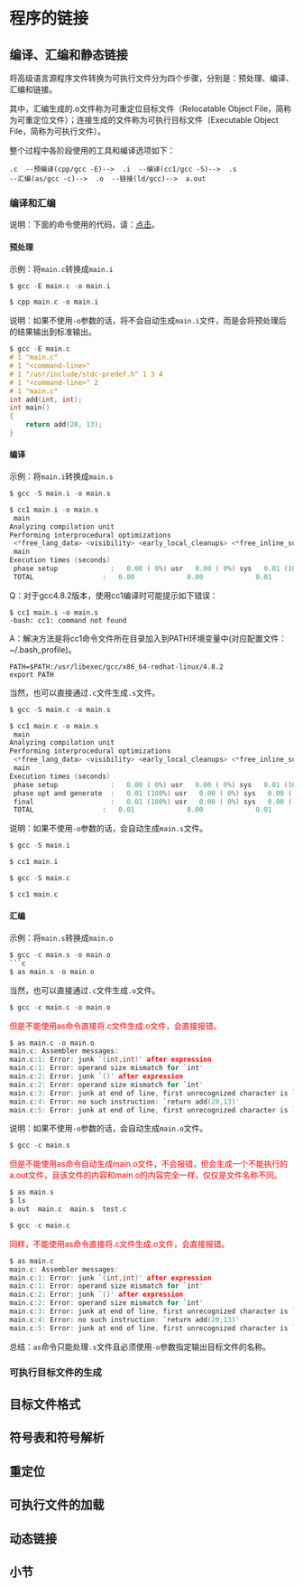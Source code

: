 # 程序的链接

## 编译、汇编和静态链接

将高级语言源程序文件转换为可执行文件分为四个步骤，分别是：预处理、编译、汇编和链接。

其中，汇编生成的.o文件称为可重定位目标文件（Relocatable Object File，简称为可重定位文件）；连接生成的文件称为可执行目标文件（Executable Object File，简称为可执行文件）。

整个过程中各阶段使用的工具和编译选项如下：

```
.c  --预编译(cpp/gcc -E)-->  .i  --编译(cc1/gcc -S)-->  .s
--汇编(as/gcc -c)-->  .o  --链接(ld/gcc)-->  a.out
```

### 编译和汇编

说明：下面的命令使用的代码，请：[点击](https://github.com/mumingv/c/tree/master/books/computer_system_basic/04_link/4.1.2.main)。

#### 预处理

示例：将`main.c`转换成`main.i`

```c
$ gcc -E main.c -o main.i
```

```c
$ cpp main.c -o main.i
```

说明：如果不使用`-o`参数的话，将不会自动生成`main.i`文件，而是会将预处理后的结果输出到标准输出。

```c
$ gcc -E main.c
# 1 "main.c"
# 1 "<command-line>"
# 1 "/usr/include/stdc-predef.h" 1 3 4
# 1 "<command-line>" 2
# 1 "main.c"
int add(int, int);
int main()
{
    return add(20, 13);
}
```


#### 编译

示例：将`main.i`转换成`main.s`

```c
$ gcc -S main.i -o main.s
```
```c
$ cc1 main.i -o main.s
 main
Analyzing compilation unit
Performing interprocedural optimizations
 <*free_lang_data> <visibility> <early_local_cleanups> <*free_inline_summary> <whole-program>Assembling functions:
 main
Execution times (seconds)
 phase setup             :   0.00 ( 0%) usr   0.00 ( 0%) sys   0.01 (100%) wall    1093 kB (88%) ggc
 TOTAL                 :   0.00             0.00             0.01               1243 kB
```

Q：对于gcc4.8.2版本，使用cc1编译时可能提示如下错误：
```
$ cc1 main.i -o main.s
-bash: cc1: command not found
```
A：解决方法是将cc1命令文件所在目录加入到PATH环境变量中(对应配置文件：~/.bash_profile)。
```
PATH=$PATH:/usr/libexec/gcc/x86_64-redhat-linux/4.8.2
export PATH
```

当然，也可以直接通过`.c`文件生成`.s`文件。

```c
$ gcc -S main.c -o main.s
```
```c
$ cc1 main.c -o main.s  
 main
Analyzing compilation unit
Performing interprocedural optimizations
 <*free_lang_data> <visibility> <early_local_cleanups> <*free_inline_summary> <whole-program>Assembling functions:
 main
Execution times (seconds)
 phase setup             :   0.00 ( 0%) usr   0.00 ( 0%) sys   0.01 (100%) wall    1093 kB (88%) ggc
 phase opt and generate  :   0.01 (100%) usr   0.00 ( 0%) sys   0.00 ( 0%) wall      30 kB ( 2%) ggc
 final                   :   0.01 (100%) usr   0.00 ( 0%) sys   0.00 ( 0%) wall       1 kB ( 0%) ggc
 TOTAL                 :   0.01             0.00             0.01               1243 kB
```

说明：如果不使用`-o`参数的话，会自动生成`main.s`文件。

```c
$ gcc -S main.i
```
```c
$ cc1 main.i
```

```c
$ gcc -S main.c
```
```c
$ cc1 main.c
```


#### 汇编

示例：将`main.s`转换成`main.o`

```c
$ gcc -c main.s -o main.o
```c
$ as main.s -o main.o
```

当然，也可以直接通过`.c`文件生成`.o`文件。

```c
$ gcc -c main.c -o main.o
```

<font color="red">但是不能使用as命令直接将.c文件生成.o文件，会直接报错。</font>

```c
$ as main.c -o main.o          
main.c: Assembler messages:
main.c:1: Error: junk `(int,int)' after expression
main.c:1: Error: operand size mismatch for `int'
main.c:2: Error: junk `()' after expression
main.c:2: Error: operand size mismatch for `int'
main.c:3: Error: junk at end of line, first unrecognized character is `{'
main.c:4: Error: no such instruction: `return add(20,13)'
main.c:5: Error: junk at end of line, first unrecognized character is `}'
```

说明：如果不使用`-o`参数的话，会自动生成`main.o`文件。

```c
$ gcc -c main.s
```

<font color="red">但是不能使用as命令自动生成main.o文件，不会报错，但会生成一个不能执行的a.out文件，且该文件的内容和main.o的内容完全一样，仅仅是文件名称不同。</font>

```c
$ as main.s
$ ls
a.out  main.c  main.s  test.c
```

```c
$ gcc -c main.c
```

<font color="red">同样，不能使用as命令直接将.c文件生成.o文件，会直接报错。</font>

```c
$ as main.c
main.c: Assembler messages:
main.c:1: Error: junk `(int,int)' after expression
main.c:1: Error: operand size mismatch for `int'
main.c:2: Error: junk `()' after expression
main.c:2: Error: operand size mismatch for `int'
main.c:3: Error: junk at end of line, first unrecognized character is `{'
main.c:4: Error: no such instruction: `return add(20,13)'
main.c:5: Error: junk at end of line, first unrecognized character is `}'
```

总结：`as`命令只能处理`.s`文件且必须使用`-o`参数指定输出目标文件的名称。


### 可执行目标文件的生成


## 目标文件格式


## 符号表和符号解析


## 重定位


## 可执行文件的加载


## 动态链接


## 小节













